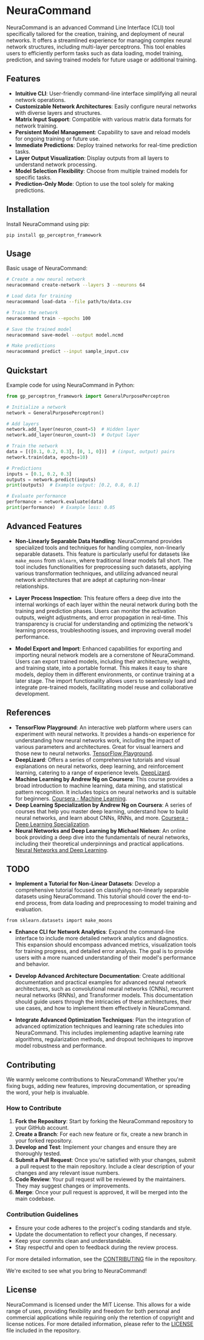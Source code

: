 # NeuraCommand

NeuraCommand is an advanced Command Line Interface (CLI) tool specifically tailored for the creation, training, and deployment of neural networks. It offers a streamlined experience for managing complex neural network structures, including multi-layer perceptrons. This tool enables users to efficiently perform tasks such as data loading, model training, prediction, and saving trained models for future usage or additional training.

## Features

- **Intuitive CLI**: User-friendly command-line interface simplifying all neural network operations.
- **Customizable Network Architectures**: Easily configure neural networks with diverse layers and structures.
- **Matrix Input Support**: Compatible with various matrix data formats for network training.
- **Persistent Model Management**: Capability to save and reload models for ongoing training or future use.
- **Immediate Predictions**: Deploy trained networks for real-time prediction tasks.
- **Layer Output Visualization**: Display outputs from all layers to understand network processing.
- **Model Selection Flexibility**: Choose from multiple trained models for specific tasks.
- **Prediction-Only Mode**: Option to use the tool solely for making predictions.

## Installation

Install NeuraCommand using pip:

```shell
pip install gp_perceptron_framework
```

## Usage

Basic usage of NeuraCommand:

```bash
# Create a new neural network
neuracommand create-network --layers 3 --neurons 64

# Load data for training
neuracommand load-data --file path/to/data.csv

# Train the network
neuracommand train --epochs 100

# Save the trained model
neuracommand save-model --output model.ncmd

# Make predictions
neuracommand predict --input sample_input.csv
```

## Quickstart

Example code for using NeuraCommand in Python:

```python
from gp_perceptron_framework import GeneralPurposePerceptron

# Initialize a network
network = GeneralPurposePerceptron()

# Add layers
network.add_layer(neuron_count=5)  # Hidden layer
network.add_layer(neuron_count=3)  # Output layer

# Train the network
data = [([0.1, 0.2, 0.3], [0, 1, 0])]  # (input, output) pairs
network.train(data, epochs=10)

# Predictions
inputs = [0.1, 0.2, 0.3]
outputs = network.predict(inputs)
print(outputs)  # Example output: [0.2, 0.8, 0.1]

# Evaluate performance
performance = network.evaluate(data)
print(performance)  # Example loss: 0.05
```

## Advanced Features

- **Non-Linearly Separable Data Handling**: NeuraCommand provides specialized tools and techniques for handling complex, non-linearly separable datasets. This feature is particularly useful for datasets like `make_moons` from `sklearn`, where traditional linear models fall short. The tool includes functionalities for preprocessing such datasets, applying various transformation techniques, and utilizing advanced neural network architectures that are adept at capturing non-linear relationships.

- **Layer Process Inspection**: This feature offers a deep dive into the internal workings of each layer within the neural network during both the training and prediction phases. Users can monitor the activation outputs, weight adjustments, and error propagation in real-time. This transparency is crucial for understanding and optimizing the network's learning process, troubleshooting issues, and improving overall model performance.

- **Model Export and Import**: Enhanced capabilities for exporting and importing neural network models are a cornerstone of NeuraCommand. Users can export trained models, including their architecture, weights, and training state, into a portable format. This makes it easy to share models, deploy them in different environments, or continue training at a later stage. The import functionality allows users to seamlessly load and integrate pre-trained models, facilitating model reuse and collaborative development.

## References

- **TensorFlow Playground**: An interactive web platform where users can experiment with neural networks. It provides a hands-on experience for understanding how neural networks work, including the impact of various parameters and architectures. Great for visual learners and those new to neural networks. [TensorFlow Playground](https://playground.tensorflow.org/).
- **DeepLizard**: Offers a series of comprehensive tutorials and visual explanations on neural networks, deep learning, and reinforcement learning, catering to a range of experience levels. [DeepLizard](https://deeplizard.com/).
- **Machine Learning by Andrew Ng on Coursera**: This course provides a broad introduction to machine learning, data mining, and statistical pattern recognition. It includes topics on neural networks and is suitable for beginners. [Coursera - Machine Learning](https://www.coursera.org/learn/machine-learning).
- **Deep Learning Specialization by Andrew Ng on Coursera**: A series of courses that help you master deep learning, understand how to build neural networks, and learn about CNNs, RNNs, and more. [Coursera - Deep Learning Specialization](https://www.coursera.org/specializations/deep-learning).
- **Neural Networks and Deep Learning by Michael Nielsen**: An online book providing a deep dive into the fundamentals of neural networks, including their theoretical underpinnings and practical applications. [Neural Networks and Deep Learning](http://neuralnetworksanddeeplearning.com/).

## TODO

- **Implement a Tutorial for Non-Linear Datasets**: Develop a comprehensive tutorial focused on classifying non-linearly separable datasets using NeuraCommand. This tutorial should cover the end-to-end process, from data loading and preprocessing to model training and evaluation.

`from sklearn.datasets import make_moons`

- **Enhance CLI for Network Analytics**: Expand the command-line interface to include more detailed network analytics and diagnostics. This expansion should encompass advanced metrics, visualization tools for training progress, and detailed error analysis. The goal is to provide users with a more nuanced understanding of their model's performance and behavior.

- **Develop Advanced Architecture Documentation**: Create additional documentation and practical examples for advanced neural network architectures, such as convolutional neural networks (CNNs), recurrent neural networks (RNNs), and Transformer models. This documentation should guide users through the intricacies of these architectures, their use cases, and how to implement them effectively in NeuraCommand.

- **Integrate Advanced Optimization Techniques**: Plan the integration of advanced optimization techniques and learning rate schedules into NeuraCommand. This includes implementing adaptive learning rate algorithms, regularization methods, and dropout techniques to improve model robustness and performance.

## Contributing

We warmly welcome contributions to NeuraCommand! Whether you're fixing bugs, adding new features, improving documentation, or spreading the word, your help is invaluable.

### How to Contribute

1. **Fork the Repository**: Start by forking the NeuraCommand repository to your GitHub account.
2. **Create a Branch**: For each new feature or fix, create a new branch in your forked repository.
3. **Develop and Test**: Implement your changes and ensure they are thoroughly tested.
4. **Submit a Pull Request**: Once you're satisfied with your changes, submit a pull request to the main repository. Include a clear description of your changes and any relevant issue numbers.
5. **Code Review**: Your pull request will be reviewed by the maintainers. They may suggest changes or improvements.
6. **Merge**: Once your pull request is approved, it will be merged into the main codebase.

### Contribution Guidelines

- Ensure your code adheres to the project's coding standards and style.
- Update the documentation to reflect your changes, if necessary.
- Keep your commits clean and understandable.
- Stay respectful and open to feedback during the review process.

For more detailed information, see the [CONTRIBUTING](CONTRIBUTING.md) file in the repository.

We're excited to see what you bring to NeuraCommand!

## License

NeuraCommand is licensed under the MIT License. This allows for a wide range of uses, providing flexibility and freedom for both personal and commercial applications while requiring only the retention of copyright and license notices. For more detailed information, please refer to the [LICENSE](LICENSE) file included in the repository.
